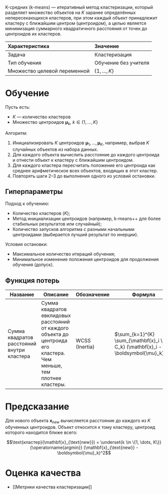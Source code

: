 K-средних (k-means) — итеративный метод кластеризации, который разделяет множество объектов на $K$ заранее определённых непересекающихся кластеров, при этом каждый объект принадлежит кластеру с ближайшим центром (центроидом), а целью является минимизация суммарного квадратичного расстояния от точек до центроидов их кластеров.

| Характеристика               | Значение             |
| :--------------------------- | :------------------- |
| Задача                       | Кластеризация        |
| Тип обучения                 | Обучение без учителя |
| Множество целевой переменной | $\{1, \dots, K\}$    |

# Обучение

Пусть есть:

- $K$ — количество кластеров
- Множество центроидов $\boldsymbol{\mu}_k$, $k \in \{1, \dots, K\}$

Алгоритм:

1. Инициализировать $K$ центроидов $\boldsymbol{\mu}_1, \dots, \boldsymbol{\mu}_K$, например, выбрав $K$ случайных объектов из набора данных.
2. Для каждого объекта вычислить расстояние до каждого центроида и отнести объект к кластеру с ближайшим центроидом.
3. Для каждого кластера пересчитать положение его центроида как среднее арифметическое всех объектов, входящих в этот кластер.
4. Повторять шаги 2–3 до выполнения одного из условий остановки.

## Гиперпараметры

Подход к обучению:

* Количество кластеров ($K$);
* Метод инициализации центроидов (например, k-means++ для более стабильных результатов или случайный);
* Количество запусков алгоритма с разными начальными центроидами (выбирается лучший результат по инерции).

Условия остановки:

* Максимальное количество итераций обучения;
* Минимальное изменение положения центроидов для продолжения обучения (допуск).

## Функция потерь

| Название                                   | Описание                                                                                                              | Обозначение    | Формула                                                                            |
| ------------------------------------------ | --------------------------------------------------------------------------------------------------------------------- | -------------- | ---------------------------------------------------------------------------------- |
| Сумма квадратов расстояний внутри кластера | Сумма квадратов евклидовых расстояний от каждого объекта до центроида его кластера. Чем меньше, тем плотнее кластеры. | WCSS (Inertia) | $\sum_{k=1}^{K} \sum_{\mathbf{x}_i \in C_k} (\mathbf{x}_i - \boldsymbol{\mu}_k)^2$ |

# Предсказание

Для нового объекта $\mathbf{x}_{\text{new}}$ вычисляется расстояние до каждого из $K$ обученных центроидов. Объект относится к тому кластеру, центроид которого находится ближе всего:

$$\text{кластер}(\mathbf{x}_{\text{new}}) = \underset{k \in \{1, \dots, K\}}{\operatorname{argmin}} (\mathbf{x}_{\text{new}} - \boldsymbol{\mu}_k)^2$$

# Оценка качества

*   [[Метрики качества кластеризации]]
